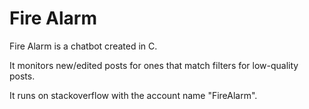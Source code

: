 # Fire Alarm

Fire Alarm is a chatbot created in C.

It monitors new/edited posts for ones that match filters for low-quality posts.

It runs on stackoverflow with the account name "FireAlarm".



